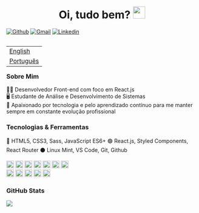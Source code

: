 <h1 align="center">Oi, tudo bem? <img
src="https://github.com/blackcater/blackcater/raw/main/images/Hi.gif" height="32" /></h1>

[![Github](https://img.shields.io/badge/-Github-000?style=flat&logo=Github&logoColor=white)](https://github.com/victortavaresdev)
[![Gmail](https://img.shields.io/badge/-Gmail-c14438?style=flat&logo=Gmail&logoColor=white)](mailto:victortavaresdev@gmail.com)
[![Linkedin](https://img.shields.io/badge/-LinkedIn-blue?style=flat&logo=Linkedin&logoColor=white)](https://www.linkedin.com/in/victor-tavares-dev/)

<table align="right">
 <tr><td><a href="README_en.md">English</a></td></tr>
 <tr><td><a href="README.md">Português</a></td></tr>
</table>

### Sobre Mim

👨‍💻 Desenvolvedor Front-end com foco em React.js</br>
🖥️ Estudante de Análise e Desenvolvimento de Sistemas</br> 
💜 Apaixonado por tecnologia e pelo aprendizado contínuo para me manter sempre em constante evolução profissional 


### Tecnologias & Ferramentas

🔵 HTML5, CSS3, Sass, JavaScript ES6+
🟢 React.js, Styled Components, React Router
⚫ Linux Mint, VS Code, Git, Github

<div>
  <img height="20" src="https://img.shields.io/badge/HTML5-E34F26?style=for-the-badge&logo=html5&logoColor=white" />
  <img height="20" src="https://img.shields.io/badge/CSS3-1572B6?style=for-the-badge&logo=css3&logoColor=white" />
  <img height="20" src="https://img.shields.io/badge/JavaScript-323330?style=for-the-badge&logo=javascript&logoColor=F7DF1E" />
  <img height="20" src="https://img.shields.io/badge/React-20232A?style=for-the-badge&logo=react&logoColor=61DAFB" />
  <img height="20" src="https://img.shields.io/badge/Sass-CC6699?style=for-the-badge&logo=sass&logoColor=white" />
  <img height="20" src="https://img.shields.io/badge/styled--components-DB7093?style=for-the-badge&logo=styled-components&logoColor=white" />
  <img height="20" src="https://img.shields.io/badge/React_Router-CA4245?style=for-the-badge&logo=react-router&logoColor=white" />
 </br>
 <img height="20" src="https://camo.githubusercontent.com/566080f1f10a299450280c8b9430bf6c24ce39b71098ccee2ffed461c1b151d3/68747470733a2f2f696d672e736869656c64732e696f2f62616467652f4c696e75782d626c61636b3f7374796c653d666c61742d737175617265266c6f676f3d6c696e7578" />
 <img height="20" src="https://img.shields.io/badge/Linux_Mint-87CF3E?style=for-the-badge&logo=linux-mint&logoColor=white" />
  <img height="20" src="https://camo.githubusercontent.com/edd3031a0956c904634f9a394267a6ba61e9a0bb95c9512a1fbc0725b4014d03/68747470733a2f2f696d672e736869656c64732e696f2f62616467652f2d4769742d626c61636b3f7374796c653d666c61742d737175617265266c6f676f3d676974" />
  <img height="20" src="https://camo.githubusercontent.com/85dc47a56a4e73ae7b6e64b3b4416785497e74219ae179ae8faaaca10d5a78d9/68747470733a2f2f696d672e736869656c64732e696f2f62616467652f2d4769744875622d3138313731373f7374796c653d666c61742d737175617265266c6f676f3d676974687562" />
 
 
 <img height="20" src="https://camo.githubusercontent.com/28d844544b515f2f83a33f7a0dba0b338b152e9fc387007a7667efd8f3aa62eb/68747470733a2f2f696d672e736869656c64732e696f2f62616467652f2d5653253230436f64652d3030374143433f7374796c653d666c61742d737175617265266c6f676f3d76697375616c2d73747564696f2d636f6465" />
</div>


### GitHub Stats

<div>
  <img src="https://github-readme-stats.vercel.app/api?username=victortavaresdev&show_icons=true&theme=tokyonight" />  
</div>




 
